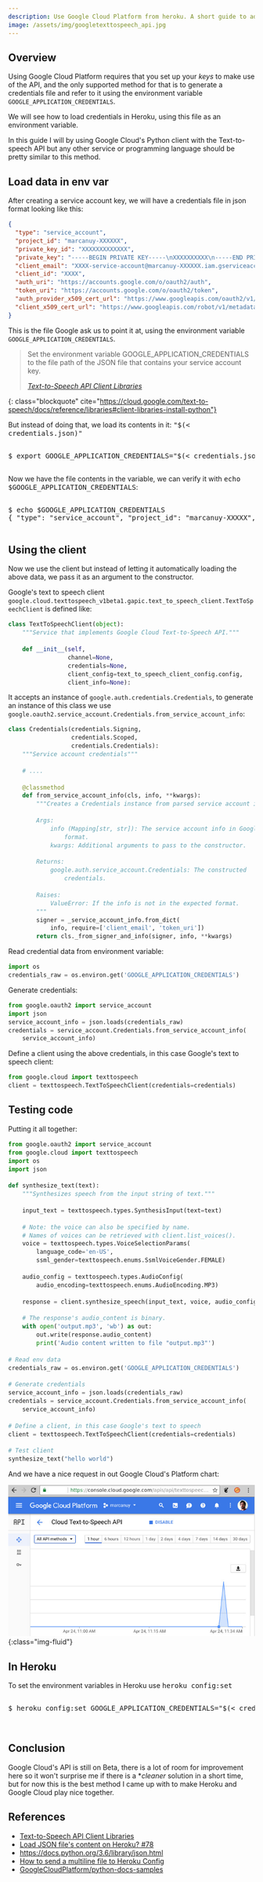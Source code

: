 ```yaml
---
description: Use Google Cloud Platform from heroku. A short guide to add credentials to an environment variable in Heroku
image: /assets/img/googletexttospeech_api.jpg
---
```


## Overview

Using Google Cloud Platform requires that you set up your *keys* to
make use of the API, and the only supported method for that is to
generate a credentials file and refer to it using the environment
variable `GOOGLE_APPLICATION_CREDENTIALS`.

We will see how to load credentials in Heroku, using this file as an
environment variable.

In this guide I will by using Google Cloud's Python client with the
Text-to-speech API but any other service or programming language
should be pretty similar to this method.

## Load data in env var

After creating a service account key, we will have a credentials file
in json format looking like this:

~~~ json
{
  "type": "service_account",
  "project_id": "marcanuy-XXXXXX",
  "private_key_id": "XXXXXXXXXXXXX",
  "private_key": "-----BEGIN PRIVATE KEY-----\nXXXXXXXXXX\n-----END PRIVATE KEY-----\n",
  "client_email": "XXXX-service-account@marcanuy-XXXXXX.iam.gserviceaccount.com",
  "client_id": "XXXX",
  "auth_uri": "https://accounts.google.com/o/oauth2/auth",
  "token_uri": "https://accounts.google.com/o/oauth2/token",
  "auth_provider_x509_cert_url": "https://www.googleapis.com/oauth2/v1/certs",
  "client_x509_cert_url": "https://www.googleapis.com/robot/v1/metadata/x509/equilang-service-account%40marcanuy-XXXXX.iam.gserviceaccount.com"
}
~~~

This is the file Google ask us to point it at, using the environment variable
`GOOGLE_APPLICATION_CREDENTIALS`.

> Set the environment variable GOOGLE_APPLICATION_CREDENTIALS to the
> file path of the JSON file that contains your service account key.
> 
> <footer class="blockquote-footer"> <cite><a href="https://cloud.google.com/text-to-speech/docs/reference/libraries#client-libraries-install-python">Text-to-Speech API Client Libraries</a></cite></footer>
{: class="blockquote" cite="https://cloud.google.com/text-to-speech/docs/reference/libraries#client-libraries-install-python"}

But instead of doing that, we load its contents in it: <kbd>"$(< credentials.json)"</kbd>

<pre class="shell">
<samp>
<span class="shell-prompt">$</span> <kbd>export GOOGLE_APPLICATION_CREDENTIALS="$(< credentials.json)"</kbd>
</samp>
</pre>

Now we have the file contents in the variable, we can verify it with <kbd>echo $GOOGLE_APPLICATION_CREDENTIALS</kbd>:

<pre class="shell">
<samp>
<span class="shell-prompt">$</span> <kbd>echo $GOOGLE_APPLICATION_CREDENTIALS</kbd>
{ "type": "service_account", "project_id": "marcanuy-XXXXX", "private_key_id": "XXXXXX", "private_key": "-----BEGIN PRIVATE KEY-----\nXXXXXX\n-----END PRIVATE KEY-----\n", "client_email": "equilang-service-account@marcanuy-XXXX.iam.gserviceaccount.com", "client_id": "XXXXXX", "auth_uri": "https://accounts.google.com/o/oauth2/auth", "token_uri": "https://accounts.google.com/o/oauth2/token", "auth_provider_x509_cert_url": "https://www.googleapis.com/oauth2/v1/certs", "client_x509_cert_url": "https://www.googleapis.com/robot/v1/metadata/x509/equilang-service-account%40marcanuy-XXXXXXX.iam.gserviceaccount.com" }
</samp>
</pre>

## Using the client

Now we use the client but instead of letting it automatically loading
the above data, we pass it as an argument to the constructor.

Google's text to speech client `google.cloud.texttospeech_v1beta1.gapic.text_to_speech_client.TextToSpeechClient` is defined like:

~~~ python
class TextToSpeechClient(object):
    """Service that implements Google Cloud Text-to-Speech API."""

    def __init__(self,
                 channel=None,
                 credentials=None,
                 client_config=text_to_speech_client_config.config,
                 client_info=None):
~~~

It accepts an instance of `google.auth.credentials.Credentials`, to
generate an instance of this class we use `google.oauth2.service_account.Credentials.from_service_account_info`:

~~~ python
class Credentials(credentials.Signing,
                  credentials.Scoped,
                  credentials.Credentials):
    """Service account credentials"""
	
	# ....
	
    @classmethod
    def from_service_account_info(cls, info, **kwargs):
        """Creates a Credentials instance from parsed service account info.

        Args:
            info (Mapping[str, str]): The service account info in Google
                format.
            kwargs: Additional arguments to pass to the constructor.

        Returns:
            google.auth.service_account.Credentials: The constructed
                credentials.

        Raises:
            ValueError: If the info is not in the expected format.
        """
        signer = _service_account_info.from_dict(
            info, require=['client_email', 'token_uri'])
        return cls._from_signer_and_info(signer, info, **kwargs)
~~~




Read credential data from environment variable:

~~~ python
import os
credentials_raw = os.environ.get('GOOGLE_APPLICATION_CREDENTIALS')
~~~

Generate credentials:

~~~ python
from google.oauth2 import service_account
import json
service_account_info = json.loads(credentials_raw)
credentials = service_account.Credentials.from_service_account_info(
    service_account_info)
~~~

Define a client using the above credentials, in this case Google's
text to speech client:

~~~ python
from google.cloud import texttospeech
client = texttospeech.TextToSpeechClient(credentials=credentials)
~~~

## Testing code

Putting it all together:

~~~ python
from google.oauth2 import service_account
from google.cloud import texttospeech
import os
import json

def synthesize_text(text):
    """Synthesizes speech from the input string of text."""

    input_text = texttospeech.types.SynthesisInput(text=text)

    # Note: the voice can also be specified by name.
    # Names of voices can be retrieved with client.list_voices().
    voice = texttospeech.types.VoiceSelectionParams(
        language_code='en-US',
        ssml_gender=texttospeech.enums.SsmlVoiceGender.FEMALE)

    audio_config = texttospeech.types.AudioConfig(
        audio_encoding=texttospeech.enums.AudioEncoding.MP3)

    response = client.synthesize_speech(input_text, voice, audio_config)

    # The response's audio_content is binary.
    with open('output.mp3', 'wb') as out:
        out.write(response.audio_content)
        print('Audio content written to file "output.mp3"')

# Read env data
credentials_raw = os.environ.get('GOOGLE_APPLICATION_CREDENTIALS')

# Generate credentials
service_account_info = json.loads(credentials_raw)
credentials = service_account.Credentials.from_service_account_info(
    service_account_info)

# Define a client, in this case Google's text to speech
client = texttospeech.TextToSpeechClient(credentials=credentials)

# Test client
synthesize_text("hello world")
~~~

And we have a nice request in out Google Cloud's Platform chart:

![Google Cloud Dashboard](/assets/img/googletexttospeech_api.jpg 'Google Cloud Dashboard'){:class="img-fluid"}


## In Heroku

To set the environment variables in Heroku use <kbd>heroku
config:set</kbd>


<pre class="shell">
<samp>
<span class="shell-prompt">$</span> <kbd>heroku config:set GOOGLE_APPLICATION_CREDENTIALS="$(< credentials.json)"</kbd>

</samp>
</pre>

## Conclusion

Google Cloud's API is still on Beta, there is a lot of room for improvement here
so it won't surprise me if there is a **cleaner* solution in a short
time, but for now this is the best method I came up with to make
Heroku and Google Cloud play nice together.

## References

- [Text-to-Speech API Client Libraries](https://cloud.google.com/text-to-speech/docs/reference/libraries#client-libraries-install-python)
- [Load JSON file's content on Heroku?
  #78](https://github.com/google/google-auth-library-ruby/issues/78#issuecomment-237380364)
- <https://docs.python.org/3.6/library/json.html>
- [How to send a multiline file to Heroku Config](https://coreyward.svbtle.com/how-to-send-a-multiline-file-to-heroku-config)
- [GoogleCloudPlatform/python-docs-samples](https://github.com/GoogleCloudPlatform/python-docs-samples/blob/master/texttospeech/cloud-client/synthesize_text.py)
